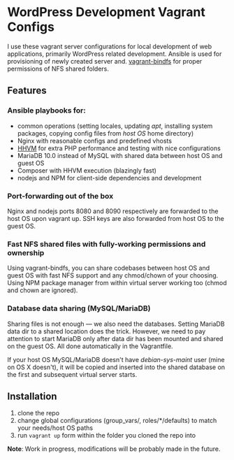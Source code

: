 # WordPress Development Vagrant Configs

I use these vagrant server configurations for local development of web applications, primarily WordPress related development. Ansible is used for provisioning of newly created server and. [vagrant-bindfs](gael-ian/vagrant-bindfs) for proper permissions of NFS shared folders.

## Features

### Ansible playbooks for:
- common operations (setting locales, updating *apt*, installing system packages, copying config files from *host OS* home directory)
- Nginx with reasonable configs and predefined vhosts
- [HHVM](http://hhvm.com/) for extra PHP performance and testing with nice configurations
- MariaDB 10.0 instead of MySQL with shared data between host OS and guest OS
- Composer with HHVM execution (blazingly fast)
- nodejs and NPM for client-side dependencies and development

### Port-forwarding out of the box

Nginx and nodejs ports 8080 and 8090 respectively are forwarded to the host OS upon vagrant up. SSH keys are also forwarded from host OS to the guest OS.

### Fast NFS shared files with fully-working permissions and ownership

Using vagrant-bindfs, you can share codebases between host OS and guest OS with fast NFS support and any chmod/chown of your choosing. Using NPM package manager from within virtual server working too (chmod and chown are ignored).

### Database data sharing (MySQL/MariaDB)

Sharing files is not enough — we also need the databases. Setting MariaDB data dir to a shared location does the trick. However, we need to pay attention to start MariaDB only after data dir has been mounted and shared on the guest OS. All done automatically in the Vagrantfile.

If your host OS MySQL/MariaDB doesn't have *debian-sys-maint* user (mine on OS X doesn't), it will be copied and inserted into the shared database on the first and subsequent virtual server starts. 

## Installation

1. clone the repo
2. change global configurations (group_vars/, roles/*/defaults) to match your needs/host OS paths
3. run `vagrant up` form within the folder you cloned the repo into

**Note**: Work in progress, modifications will be probably made in the future.
